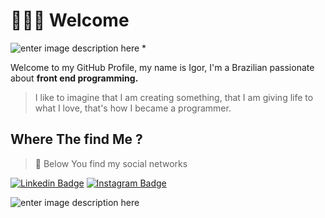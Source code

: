 # 👨🏻‍💻 Welcome

![enter image description here](https://img.itch.zone/aW1nLzExNTExMTguZ2lm/original/wRWQpp.gif)
*
>
Welcome to my GitHub Profile, my name is Igor, I'm a Brazilian passionate about **front end programming.**

>I like to imagine that I am creating something, that I am giving life to what I love, that's how I became a programmer.

## Where The find Me ?

>🧷 Below You find my social networks
> 
 [![Linkedin
 Badge](https://img.shields.io/badge/-LinkedIn-3B23FA?style=flat-square&logo=Linkedin&logoColor=white&link=https://www.linkedin.com/in/igor-marques-47ba5b155/)](https://www.linkedin.com/in/igor-marques-47ba5b155/) [![Instagram
 Badge](https://img.shields.io/badge/-Instagram-3B23FA?style=flat-square&logo=Instagram&logoColor=white&link=https://www.instagram.com/igormarques_1973)](https://www.instagram.com/igormarques_1973)

![enter image description here](https://i.pinimg.com/originals/b8/2f/28/b82f28a7e9c8fcb3868d3d94652c107c.gif)

